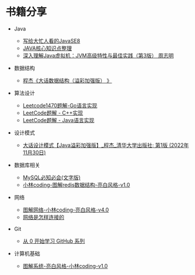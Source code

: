 # 书籍分享

- Java
  - [写给大忙人看的JavaSE8](https://pan.baidu.com/s/13LkdAz6dbpDtVEuR82gXXw?pwd=8w7w )
  - [JAVA核心知识点整理](https://pan.baidu.com/s/1phgA-4P27LaMGaRJQFmiNw?pwd=m55t)
  - [深入理解Java虚拟机：JVM高级特性与最佳实践（第3版） 周志明](https://pan.baidu.com/s/1m4R2NwkpUWgK215GGalqBQ?pwd=dr9z )
- 数据结构
  * [程杰《大话数据结构（溢彩加强版） 》](https://pan.baidu.com/s/1rvxTh4CMizV0aLVLdiWGaA?pwd=qulr)
- 算法设计
  - [Leetcode1470题解-Go语言实现](https://pan.baidu.com/s/1uDt6Wdx0RcsdpiI3Q9D7Hg?pwd=5rye )
  - [LeetCode题解 - C++实现](https://pan.baidu.com/s/12m8wGUwG6gh1XEkm52L0Sw?pwd=fbld)
  - [LeetCode题解 - Java语言实现](https://pan.baidu.com/s/1DEzYOes-CxVB8EPQcsxqfA?pwd=zbej )

- 设计模式
  - [大话设计模式【Java溢彩加强版】_程杰_清华大学出版社; 第1版 (2022年11月30日)](https://pan.baidu.com/s/1ARTh_iw4gTgqdk179RJAug?pwd=fa3q)
- 数据库相关
  - [MySQL必知必会(文字版)](https://pan.baidu.com/s/1Tmkg28F40JUBUPq-2O9ykg?pwd=0eb0)
  - [小林coding-图解redis数据结构-亮白风格-v1.0](https://pan.baidu.com/s/1Q3eBLWzk01epuPct-szduA?pwd=graa )
- 网络
  - [图解网络-小林coding-亮白风格-v4.0](https://pan.baidu.com/s/1bB3I6-yIEnVJ92GNCyTdvw?pwd=bmy3)
  - [网络是怎样连接的](https://pan.baidu.com/s/1kKSF6Y3WyOwlaUeyEj5fsA?pwd=i9dp)
- Git
  - [从 0 开始学习 GitHub 系列](https://pan.baidu.com/s/1h__7V1yZ5i1jfGGnVthabA?pwd=puwb )
- 计算机基础
  - [图解系统-亮白风格-小林coding-v1.0](https://pan.baidu.com/s/1gP84ZQopN4S9zhPg5_z-Qg?pwd=s6kq)



